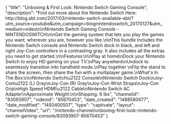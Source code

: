 {
    "title": "Unboxing & First Look: Nintendo Switch Gaming Console",
    "description": "Find out more about the Nintendo Switch Here: http:\/\/blog.abt.com\/2017\/03\/nintendo-switch-available-abt\/?utm_source=youtube&utm_campaign=blognintendoswitch_20170127&utm_medium=video\n\nNintendo Switch Gaming Console - NINTENDOSWITCH\n\nGet the gaming system that lets you play the games you want, wherever you are, however you like.\n\nThis bundle includes the Nintendo Switch console and Nintendo Switch dock in black, and left and right Joy-Con controllers in a contrasting gray. It also includes all the extras you need to get started.\n\nFeatures:\n\nPlay at home\nDock your Nintendo Switch to enjoy HD gaming on your TV.\nPlay anywhere\nUndock to seamlessly transition into handheld mode.\nPlay together \nFlip the stand to share the screen, then share the fun with a multiplayer game.\nWhat's In The Box:\n\nNintendo Switch\u2122 Console\nNintendo Switch Dock\nJoy-Con\u2122 (L) Gray\nJoy-Con (R) Gray\nJoy-Con Wrist Straps\nJoy-Con Grip\nHigh Speed HDMI\u2122 Cable\nNintendo Switch AC Adapter\nApproximate Weight:\n\nShipping: 6 lbs",
    "channelid": "83093907",
    "videoid": "85670453",
    "date_created": "1488580677",
    "date_modified": "1493400507",
    "type": "captivate",
    "layout": "channelVideo",
    "url": "\/nintendo-channel\/unboxing-first-look-nintendo-switch-gaming-console\/83093907-85670453"
}